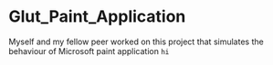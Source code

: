 # Glut_Paint_Application
Myself and my fellow peer worked on this project that simulates the behaviour of Microsoft paint application 
`hi`
